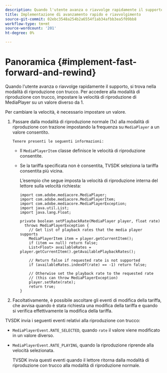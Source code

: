 ```yaml
---
description: Quando l'utente avanza o riavvolge rapidamente il supporto, si trova nella modalità di riproduzione con trucco. Per accedere alla modalità di riproduzione con trucco, impostare la velocità di riproduzione di MediaPlayer su un valore diverso da 1.
title: Implementazione di avanzamento rapido e riavvolgimento
source-git-commit: 02ebc3548a254b2a6554f1ab34afbb3ea5f09bb8
workflow-type: tm+mt
source-wordcount: '201'
ht-degree: 0%

---
```


# Panoramica {#implement-fast-forward-and-rewind}

Quando l&#39;utente avanza o riavvolge rapidamente il supporto, si trova nella modalità di riproduzione con trucco. Per accedere alla modalità di riproduzione con trucco, impostare la velocità di riproduzione di MediaPlayer su un valore diverso da 1.

Per cambiare la velocità, è necessario impostare un valore.

1. Passare dalla modalità di riproduzione normale (1x) alla modalità di riproduzione con trazione impostando la frequenza su `MediaPlayer` a un valore consentito.

       Tenere presenti le seguenti informazioni:
   
   * Il `MediaPlayerItem` classe definisce le velocità di riproduzione consentite.
   * Se la tariffa specificata non è consentita, TVSDK seleziona la tariffa consentita più vicina.

     L’esempio che segue imposta la velocità di riproduzione interna del lettore sulla velocità richiesta:

     ```
     import com.adobe.mediacore.MediaPlayer; 
     import com.adobe.mediacore.MediaPlayerItem; 
     import com.adobe.mediacore.MediaPlayerException; 
     import java.util.List; 
     import java.lang.Float; 
     
     private boolean setPlaybackRate(MediaPlayer player, float rate)  
       throws MediaPlayerException { 
         // Get list of playback rates that the media player supports 
         MediaPlayerItem item = player.getCurrentItem(); 
         if (item == null) return false; 
         List<Float> availableRates = player.getCurrentItem().getAvailablePlaybackRates(); 
     
         // Return false if requested rate is not supported 
         if (availableRates.indexOf(rate) == -1) return false; 
     
         // Otherwise set the playback rate to the requested rate  
         // (this can throw MediaPlayerException) 
         player.setRate(rate); 
         return true; 
     }
     ```

1. Facoltativamente, è possibile ascoltare gli eventi di modifica della tariffa, che avvisa quando è stata richiesta una modifica della tariffa e quando si verifica effettivamente la modifica della tariffa.

TVSDK invia i seguenti eventi relativi alla riproduzione con trucco:

* `MediaPlayerEvent.RATE_SELECTED`, quando `rate` il valore viene modificato in un valore diverso.

* `MediaPlayerEvent.RATE_PLAYING`, quando la riproduzione riprende alla velocità selezionata.

  TVSDK invia questi eventi quando il lettore ritorna dalla modalità di riproduzione con trucco alla modalità di riproduzione normale.
